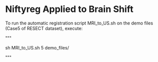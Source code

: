 # Niftyreg Applied to Brain Shift

To run the automatic registration script MRI_to_US.sh on the demo files (Case5 of RESECT dataset), execute:

"""

sh MRI_to_US.sh 5 demo_files/

"""